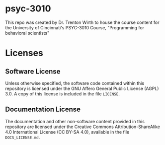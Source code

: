 # psyc-3010
This repo was created by Dr. Trenton Wirth to house the course content for the University of Cincinnati's PSYC-3010 Course, "Programming for behavioral scientists"

# Licenses

## Software License

Unless otherwise specified, the software code contained within this repository is licensed under the GNU Affero General Public License (AGPL) 3.0. A copy of this license is included in the file `LICENSE`.

## Documentation License

The documentation and other non-software content provided in this repository are licensed under the Creative Commons Attribution-ShareAlike 4.0 International License (CC BY-SA 4.0), available in the file `DOCS_LICENSE.md`.
